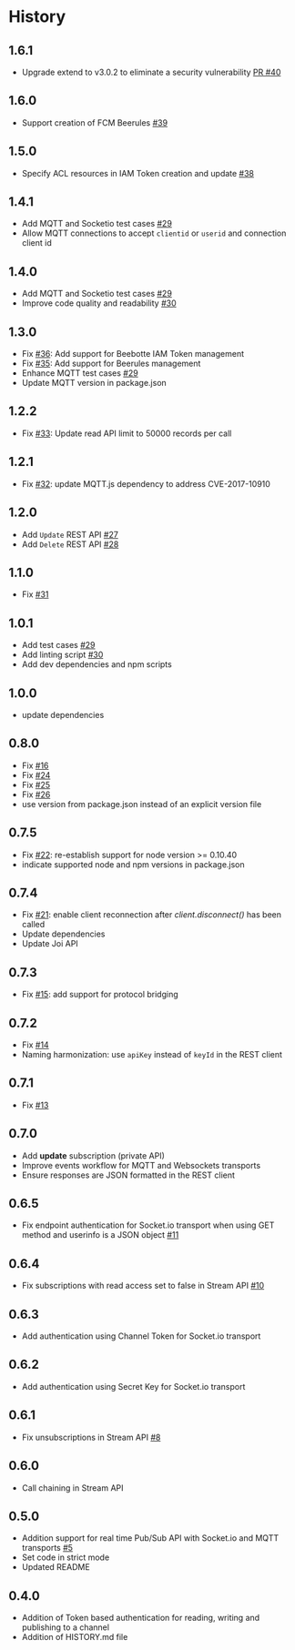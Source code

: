 History
=======
## 1.6.1
* Upgrade extend to v3.0.2 to eliminate a security vulnerability [PR #40](https://github.com/beebotte/bbt_node/pull/40)

## 1.6.0
* Support creation of FCM Beerules [#39](https://github.com/beebotte/bbt_node/issues/39)

## 1.5.0
* Specify ACL resources in IAM Token creation and update [#38](https://github.com/beebotte/bbt_node/issues/38)

## 1.4.1
* Add MQTT and Socketio test cases [#29](https://github.com/beebotte/bbt_node/issues/29)
* Allow MQTT connections to accept `clientid` or `userid` and connection client id

## 1.4.0
* Add MQTT and Socketio test cases [#29](https://github.com/beebotte/bbt_node/issues/29)
* Improve code quality and readability [#30](https://github.com/beebotte/bbt_node/issues/30)

## 1.3.0
* Fix [#36](https://github.com/beebotte/bbt_node/issues/36): Add support for Beebotte IAM Token management
* Fix [#35](https://github.com/beebotte/bbt_node/issues/35): Add support for Beerules management
* Enhance MQTT test cases [#29](https://github.com/beebotte/bbt_node/issues/29)
* Update MQTT version in package.json

## 1.2.2
* Fix [#33](https://github.com/beebotte/bbt_node/issues/33): Update read API limit to 50000 records per call

## 1.2.1
* Fix [#32](https://github.com/beebotte/bbt_node/issues/32): update MQTT.js dependency to address CVE-2017-10910

## 1.2.0
* Add `Update` REST API [#27](https://github.com/beebotte/bbt_node/issues/27)
* Add `Delete` REST API [#28](https://github.com/beebotte/bbt_node/issues/28)

## 1.1.0
* Fix [#31](https://github.com/beebotte/bbt_node/issues/31)

## 1.0.1
* Add test cases [#29](https://github.com/beebotte/bbt_node/issues/29)
* Add linting script [#30](https://github.com/beebotte/bbt_node/issues/30)
* Add dev dependencies and npm scripts

## 1.0.0
* update dependencies

## 0.8.0
* Fix [#16](https://github.com/beebotte/bbt_node/issues/16)
* Fix [#24](https://github.com/beebotte/bbt_node/issues/24)
* Fix [#25](https://github.com/beebotte/bbt_node/issues/25)
* Fix [#26](https://github.com/beebotte/bbt_node/issues/26)
* use version from package.json instead of an explicit version file

## 0.7.5
* Fix [#22](https://github.com/beebotte/bbt_node/issues/22): re-establish support for node version >= 0.10.40
* indicate supported node and npm versions in package.json

## 0.7.4
* Fix [#21](https://github.com/beebotte/bbt_node/issues/21): enable client reconnection after *client.disconnect()* has been called
* Update dependencies
* Update Joi API

## 0.7.3
* Fix [#15](https://github.com/beebotte/bbt_node/issues/15): add support for protocol bridging

## 0.7.2
* Fix [#14](https://github.com/beebotte/bbt_node/issues/14)
* Naming harmonization: use `apiKey` instead of `keyId` in the REST client

## 0.7.1
* Fix [#13](https://github.com/beebotte/bbt_node/issues/13)

## 0.7.0
* Add **update** subscription (private API)
* Improve events workflow for MQTT and Websockets transports
* Ensure responses are JSON formatted in the REST client

## 0.6.5
* Fix endpoint authentication for Socket.io transport when using GET method and userinfo is a JSON object [#11](https://github.com/beebotte/bbt_node/issues/11)

## 0.6.4
* Fix subscriptions with read access set to false in Stream API [#10](https://github.com/beebotte/bbt_node/issues/10)

## 0.6.3
* Add authentication using Channel Token for Socket.io transport

## 0.6.2
* Add authentication using Secret Key for Socket.io transport

## 0.6.1
* Fix unsubscriptions in Stream API [#8](https://github.com/beebotte/bbt_node/issues/8)

## 0.6.0
* Call chaining in Stream API

## 0.5.0
* Addition support for real time Pub/Sub API with Socket.io and MQTT transports [#5](https://github.com/beebotte/bbt_node/issues/5)
* Set code in strict mode
* Updated README

## 0.4.0

* Addition of Token based authentication for reading, writing and publishing to a channel
* Addition of HISTORY.md file
